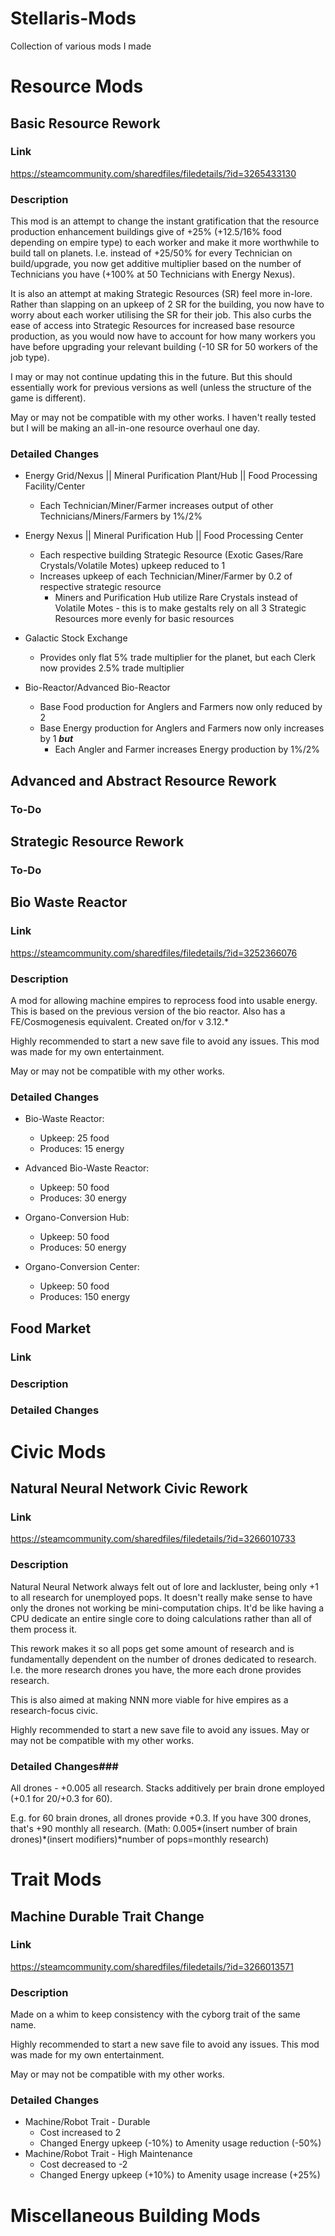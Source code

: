 # Stellaris-Mods
Collection of various mods I made

# Resource Mods #
## Basic Resource Rework ##
### Link ###
https://steamcommunity.com/sharedfiles/filedetails/?id=3265433130
### Description ###
This mod is an attempt to change the instant gratification that the resource production enhancement buildings give of +25% (+12.5/16% food depending on empire type) to each worker and make it more worthwhile to build tall on planets. I.e. instead of +25/50% for every Technician on build/upgrade, you now get additive multiplier based on the number of Technicians you have (+100% at 50 Technicians with Energy Nexus).

It is also an attempt at making Strategic Resources (SR) feel more in-lore. Rather than slapping on an upkeep of 2 SR for the building, you now have to worry about each worker utilising the SR for their job. This also curbs the ease of access into Strategic Resources for increased base resource production, as you would now have to account for how many workers you have before upgrading your relevant building (-10 SR for 50 workers of the job type).

I may or may not continue updating this in the future. But this should essentially work for previous versions as well (unless the structure of the game is different).

May or may not be compatible with my other works. I haven't really tested but I will be making an all-in-one resource overhaul one day.
### Detailed Changes ###
* Energy Grid/Nexus || Mineral Purification Plant/Hub || Food Processing Facility/Center
  - Each Technician/Miner/Farmer increases output of other Technicians/Miners/Farmers by 1%/2%

* Energy Nexus || Mineral Purification Hub || Food Processing Center
  - Each respective building Strategic Resource (Exotic Gases/Rare Crystals/Volatile Motes) upkeep reduced to 1
  - Increases upkeep of each Technician/Miner/Farmer by 0.2 of respective strategic resource
    - Miners and Purification Hub utilize Rare Crystals instead of Volatile Motes - this is to make gestalts rely on all 3 Strategic Resources more evenly for basic resources

* Galactic Stock Exchange
  - Provides only flat 5% trade multiplier for the planet, but each Clerk now provides 2.5% trade multiplier

* Bio-Reactor/Advanced Bio-Reactor
  - Base Food production for Anglers and Farmers now only reduced by 2
  - Base Energy production for Anglers and Farmers now only increases by 1 ***but***
    - Each Angler and Farmer increases Energy production by 1%/2%
## Advanced and Abstract Resource Rework ##
### To-Do ###
## Strategic Resource Rework ##
### To-Do ###
## Bio Waste Reactor ##
### Link ###
https://steamcommunity.com/sharedfiles/filedetails/?id=3252366076
### Description ###
A mod for allowing machine empires to reprocess food into usable energy. This is based on the previous version of the bio reactor. Also has a FE/Cosmogenesis equivalent. Created on/for v 3.12.*

Highly recommended to start a new save file to avoid any issues. This mod was made for my own entertainment.

May or may not be compatible with my other works.
### Detailed Changes ###

* Bio-Waste Reactor:
  - Upkeep: 25 food
  - Produces: 15 energy

* Advanced Bio-Waste Reactor:
  - Upkeep: 50 food
  - Produces: 30 energy

* Organo-Conversion Hub:
  - Upkeep: 50 food
  - Produces: 50 energy

* Organo-Conversion Center:
  - Upkeep: 50 food
  - Produces: 150 energy
## Food Market ##
### Link ###
### Description ###
### Detailed Changes ###
# Civic Mods #
## Natural Neural Network Civic Rework ##
### Link ###
https://steamcommunity.com/sharedfiles/filedetails/?id=3266010733
### Description ###
Natural Neural Network always felt out of lore and lackluster, being only +1 to all research for unemployed pops. It doesn't really make sense to have only the drones not working be mini-computation chips. It'd be like having a CPU dedicate an entire single core to doing calculations rather than all of them process it.

This rework makes it so all pops get some amount of research and is fundamentally dependent on the number of drones dedicated to research. I.e. the more research drones you have, the more each drone provides research.

This is also aimed at making NNN more viable for hive empires as a research-focus civic.

Highly recommended to start a new save file to avoid any issues. May or may not be compatible with my other works.
### Detailed Changes###
All drones - +0.005 all research. Stacks additively per brain drone employed (+0.1 for 20/+0.3 for 60).

E.g. for 60 brain drones, all drones provide +0.3. If you have 300 drones, that's +90 monthly all research.
(Math: 0.005\*(insert number of brain drones)\*(insert modifiers)\*number of pops=monthly research)
# Trait Mods #
## Machine Durable Trait Change ##
### Link ###
https://steamcommunity.com/sharedfiles/filedetails/?id=3266013571
### Description ###
Made on a whim to keep consistency with the cyborg trait of the same name.

Highly recommended to start a new save file to avoid any issues. This mod was made for my own entertainment.

May or may not be compatible with my other works.
### Detailed Changes ###
* Machine/Robot Trait - Durable
  - Cost increased to 2
  - Changed Energy upkeep (-10%) to Amenity usage reduction (-50%)
* Machine/Robot Trait - High Maintenance
  - Cost decreased to -2
  - Changed Energy upkeep (+10%) to Amenity usage increase (+25%)
# Miscellaneous Building Mods #
